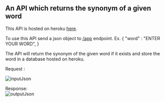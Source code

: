 <h2><b> An API which returns the synonym of a given word </b></h2>

This API is hosted on heroku [here](https://synony.herokuapp.com/).

To use this API send a json object to [/app](https://synony.herokuapp.com/app) endpoint. 
  Ex. {
        "word" : "ENTER YOUR WORD",
      }
      
      
The API will return the synonym of the given word if it exists and store the word in a database hosted on heroku.

Request :  

![inputJson](https://user-images.githubusercontent.com/59741135/91335033-75edb700-e7ed-11ea-8446-709193705ee9.png)


Response:  
![outputJson](https://user-images.githubusercontent.com/59741135/91335046-7be39800-e7ed-11ea-933c-22a87d734f0a.png)
